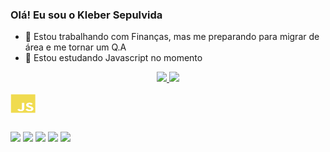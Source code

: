 ### Olá! Eu sou o Kleber Sepulvida


- 🔭 Estou trabalhando com Finanças, mas me preparando para migrar de área e me tornar um Q.A
- 🌱 Estou estudando Javascript no momento

<div align="center">
  <a href="https://github.com/Klebersepullvida">
  <img height="150em" src="https://github-readme-stats.vercel.app/api?username=klebersepullvida&show_icons=true&theme=dark&include_all_commits=true&count_private=true"/>
  <img height="100em" src="https://github-readme-stats.vercel.app/api/top-langs/?username=klebersepullvida&layout=compact&langs_count=7&theme=dark"/>
</div>
<div style="display: inline_block"><br>
  <img align="center" alt="Rafa-Js" height="30" width="40" src="https://raw.githubusercontent.com/devicons/devicon/master/icons/javascript/javascript-plain.svg">
    
  ##
 
<div> 
  <a href="https://www.youtube.com/channel/UC7wOVQbBCiz6jSQxQ2VIVXA" target="_blank"><img src="https://img.shields.io/badge/YouTube-FF0000?style=for-the-badge&logo=youtube&logoColor=white" target="_blank"></a>
  <a href="https://www.instagram.com/klebersepullvida" target="_blank"><img src="https://img.shields.io/badge/-Instagram-%23E4405F?style=for-the-badge&logo=instagram&logoColor=white" target="_blank"></a>
 	<a href="https://www.twitch.tv/klebimfps" target="_blank"><img src="https://img.shields.io/badge/Twitch-9146FF?style=for-the-badge&logo=twitch&logoColor=white" target="_blank"></a>
   <a href = "mailto:klebersepullvida@icloud.com"><img src="https://img.shields.io/badge/-contato-%23333?style=for-the-badge&logo=icloud&logoColor=white" target="_blank"></a>
  <a href="https://www.linkedin.com/in/klebersepullvida" target="_blank"><img src="https://img.shields.io/badge/-LinkedIn-%230077B5?style=for-the-badge&logo=linkedin&logoColor=white" target="_blank"></a> 
 
</div>

